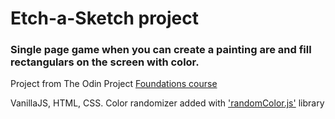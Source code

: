 # Etch-a-Sketch project

### Single page game when you can create a painting are and fill rectangulars on the screen with color.

Project from The Odin Project [Foundations course](https://www.theodinproject.com/paths/foundations/courses/foundations)


VanillaJS, HTML, CSS.
Color randomizer added with ['randomColor.js'](https://github.com/davidmerfield/randomColor) library
